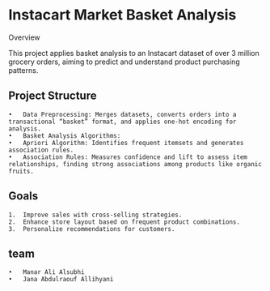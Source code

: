 <h1>Instacart Market Basket Analysis</h1>

Overview

This project applies basket analysis to an Instacart dataset of over 3 million grocery orders, aiming to predict and understand product purchasing patterns.

<h2>Project Structure</h2>

	•	Data Preprocessing: Merges datasets, converts orders into a transactional “basket” format, and applies one-hot encoding for analysis.
	•	Basket Analysis Algorithms:
	•	Apriori Algorithm: Identifies frequent itemsets and generates association rules.
	•	Association Rules: Measures confidence and lift to assess item relationships, finding strong associations among products like organic fruits.

<h2>Goals</h2>

	1.	Improve sales with cross-selling strategies.
	2.	Enhance store layout based on frequent product combinations.
	3.	Personalize recommendations for customers.


<h2>team</h2>

	•	Manar Ali Alsubhi
	•	Jana Abdulraouf Allihyani
